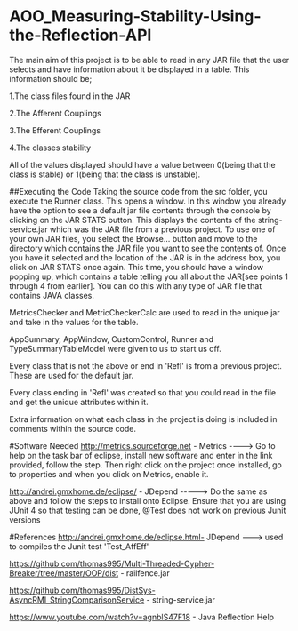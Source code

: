 # AOO_Measuring-Stability-Using-the-Reflection-API
The main aim of this project is to be able to read in any JAR file that the user selects and have information about it be displayed in a table.
This information should be;

1.The class files found in the JAR

2.The Afferent Couplings

3.The Efferent Couplings

4.The classes stability

All of the values displayed should have a value between 0(being that the class is stable) or 1(being that the class is unstable).

##Executing the Code
Taking the source code from the src folder, you execute the Runner class. This opens a window. In this window you already have the option to see a default jar file contents through the console by clicking on the JAR STATS button. This displays the contents of the string-service.jar which was the JAR file from a previous project. To use one of your own JAR files, you select the Browse... button and move to the directory which contains the JAR file you want to see the contents of. Once you have it selected and the location of the JAR is in the address box, you click on JAR STATS once again. This time, you should have a window popping up, which contains a table telling you all about the JAR[see points 1 through 4 from earlier]. You can do this with any type of JAR file that contains JAVA classes.

MetricsChecker and MetricCheckerCalc are used to read in the unique jar and take in the values for the table.

AppSummary, AppWindow, CustomControl, Runner and TypeSummaryTableModel were given to us to start us off.

Every class that is not the above or end in 'Refl' is from a previous project. These are used for the default jar.

Every class ending in 'Refl' was created so that you could read in the file and get the unique attributes within it.

Extra information on what each class in the project is doing is included in comments within the source code.


#Software Needed
 http://metrics.sourceforge.net - Metrics ----> Go to help on the task bar of eclipse, install new software and enter in the link provided, follow the step. Then right click on the project once installed, go to properties and when you click on Metrics, enable it.
 
 http://andrei.gmxhome.de/eclipse/ - JDepend -----> Do the same as above and follow the steps to install onto Eclipse. Ensure that you are using JUnit 4 so that testing can be done, @Test does not work on previous Junit versions

#References 
http://andrei.gmxhome.de/eclipse.html- JDepend ---> used to compiles the Junit test 'Test_AffEff'

https://github.com/thomas995/Multi-Threaded-Cypher-Breaker/tree/master/OOP/dist - railfence.jar

https://github.com/thomas995/DistSys-AsyncRMI_StringComparisonService - string-service.jar

https://www.youtube.com/watch?v=agnblS47F18 - Java Reflection Help

